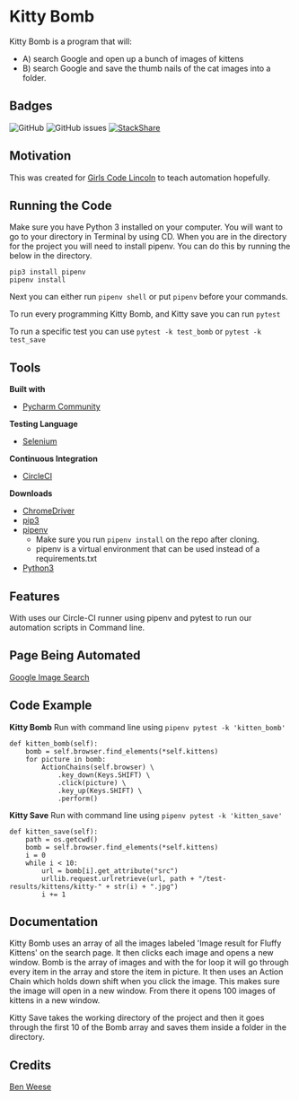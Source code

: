 # Kitty Bomb
Kitty Bomb is a program that will: 
- A) search Google and open up a bunch of images of kittens 
- B) search Google and save the thumb nails of the cat images into a folder.

## Badges
![GitHub](https://img.shields.io/github/license/GirlsCodeLincoln/kitty-bomb.svg) ![GitHub issues](https://img.shields.io/github/issues-raw/GirlsCodeLincoln/kitty-bomb.svg) [![StackShare](http://img.shields.io/badge/tech-stack-0690fa.svg?style=flat)](https://stackshare.io/benweese/python-automation)

## Motivation
This was created for [Girls Code Lincoln](https://girlscodelincoln.com/) to teach automation hopefully.

## Running the Code
Make sure you have Python 3 installed on your computer. 
You will want to go to your directory in Terminal by using CD. 
When you are in the directory for the project you will need to install pipenv. 
You can do this by running the below in the directory.
```
pip3 install pipenv
pipenv install
```
Next you can either run `pipenv shell` or put `pipenv` before your commands.

To run every programming Kitty Bomb, and Kitty save you can run `pytest`

To run a specific test you can use  `pytest -k test_bomb` or `pytest -k test_save`

## Tools
<b>Built with</b>
- [Pycharm Community](https://www.jetbrains.com/pycharm/)

<b>Testing Language</b>
- [Selenium](https://www.seleniumhq.org/)

<b>Continuous Integration</b>
- [CircleCI](https://circleci.com/)

<b>Downloads</b>
- [ChromeDriver](https://sites.google.com/a/chromium.org/chromedriver/downloads)
- [pip3](https://pip.pypa.io/en/stable/)
- [pipenv](https://docs.pipenv.org/en/latest/) 
    - Make sure you run `pipenv install` on the repo after cloning.
    - pipenv is a virtual environment that can be used instead of a requirements.txt
- [Python3](https://www.python.org/download/releases/3.0/)


## Features
With uses our Circle-CI runner using pipenv and pytest to run our automation scripts in Command line.

## Page Being Automated
[Google Image Search](https://images.google.com)

## Code Example
<b>Kitty Bomb</b> Run with command line using `pipenv pytest -k 'kitten_bomb' `
```
def kitten_bomb(self):
    bomb = self.browser.find_elements(*self.kittens)
    for picture in bomb:  
        ActionChains(self.browser) \
            .key_down(Keys.SHIFT) \
            .click(picture) \
            .key_up(Keys.SHIFT) \
            .perform()
```
<b>Kitty Save</b> Run with command line using `pipenv pytest -k 'kitten_save' `
```
def kitten_save(self):
    path = os.getcwd()
    bomb = self.browser.find_elements(*self.kittens)
    i = 0
    while i < 10:
        url = bomb[i].get_attribute("src")
        urllib.request.urlretrieve(url, path + "/test-results/kittens/kitty-" + str(i) + ".jpg")
        i += 1
```

## Documentation
Kitty Bomb uses an array of all the images labeled 'Image result for Fluffy Kittens' on the search page. It then clicks each image and opens a new window. Bomb is the array of images and with the for loop it will go through every item in the array and store the item in picture. It then uses an Action Chain which holds down shift when you click the image. This makes sure the image will open in a new window. From there it opens 100 images of kittens in a new window.

Kitty Save takes the working directory of the project and then it goes through the first 10 of the Bomb array and saves them inside a folder in the directory. 

## Credits
[Ben Weese](https://benweese.dev)
